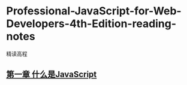 # Professional-JavaScript-for-Web-Developers-4th-Edition-reading-notes
精读高程

## [第一章 什么是JavaScript]()
